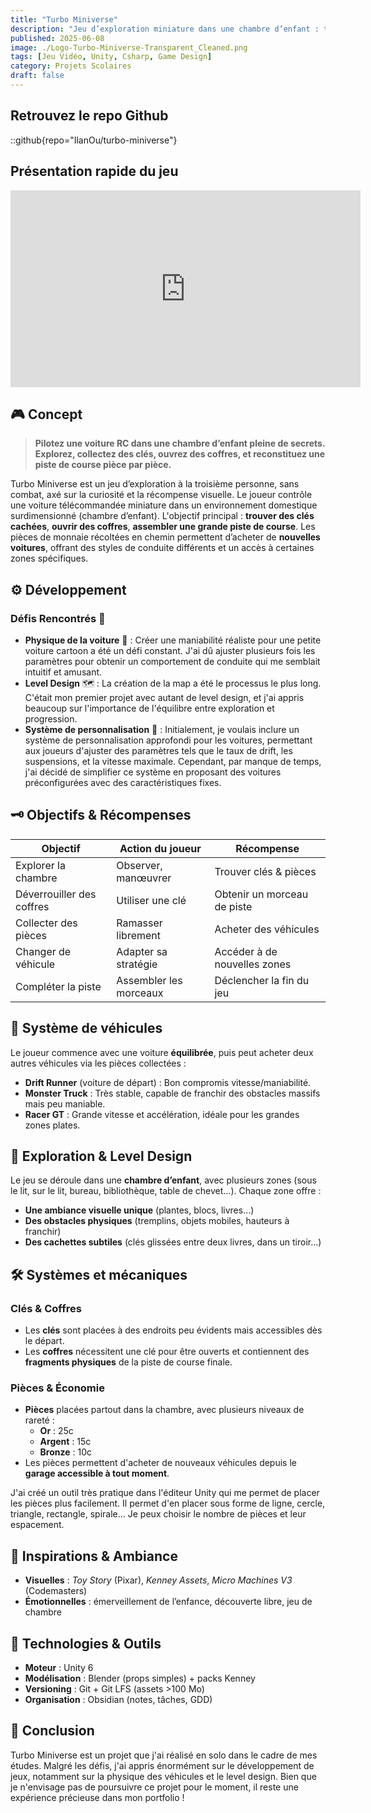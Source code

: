 ```yaml
---
title: "Turbo Miniverse"
description: "Jeu d’exploration miniature dans une chambre d’enfant : trouvez des clés et reconstituez une piste de course ! 🚗"
published: 2025-06-08
image: ./Logo-Turbo-Miniverse-Transparent_Cleaned.png
tags: [Jeu Vidéo, Unity, Csharp, Game Design]
category: Projets Scolaires
draft: false
---
```


## Retrouvez le repo Github

::github{repo="IlanOu/turbo-miniverse"}

## Présentation rapide du jeu

<iframe 
width="560" 
height="315" 
src="https://www.youtube-nocookie.com/embed/a6zPc6u_vfQ?si=CMFehosJd5A6fxzX" 
title="Turbo Miniverse" 
frameborder="0" 
allow="accelerometer; autoplay; clipboard-write; encrypted-media; gyroscope; picture-in-picture; web-share" 
referrerpolicy="strict-origin-when-cross-origin" 
allowfullscreen>
</iframe>

## 🎮 Concept

> **Pilotez une voiture RC dans une chambre d’enfant pleine de secrets. Explorez, collectez des clés, ouvrez des coffres, et reconstituez une piste de course pièce par pièce.**

Turbo Miniverse est un jeu d’exploration à la troisième personne, sans combat, axé sur la curiosité et la récompense visuelle. Le joueur contrôle une voiture télécommandée miniature dans un environnement domestique surdimensionné (chambre d’enfant). L'objectif principal : **trouver des clés cachées**, **ouvrir des coffres**, **assembler une grande piste de course**. Les pièces de monnaie récoltées en chemin permettent d’acheter de **nouvelles voitures**, offrant des styles de conduite différents et un accès à certaines zones spécifiques.

## ⚙️ Développement

### Défis Rencontrés 🤔

- **Physique de la voiture** 🚗 : Créer une maniabilité réaliste pour une petite voiture cartoon a été un défi constant. J'ai dû ajuster plusieurs fois les paramètres pour obtenir un comportement de conduite qui me semblait intuitif et amusant.
- **Level Design** 🗺️ : La création de la map a été le processus le plus long. C'était mon premier projet avec autant de level design, et j'ai appris beaucoup sur l'importance de l'équilibre entre exploration et progression.
- **Système de personnalisation** 🔧 : Initialement, je voulais inclure un système de personnalisation approfondi pour les voitures, permettant aux joueurs d'ajuster des paramètres tels que le taux de drift, les suspensions, et la vitesse maximale. Cependant, par manque de temps, j'ai décidé de simplifier ce système en proposant des voitures préconfigurées avec des caractéristiques fixes.

## 🗝️ Objectifs & Récompenses

| Objectif                  | Action du joueur       | Récompense                   |
| ------------------------- | ---------------------- | ---------------------------- |
| Explorer la chambre       | Observer, manœuvrer    | Trouver clés & pièces        |
| Déverrouiller des coffres | Utiliser une clé       | Obtenir un morceau de piste  |
| Collecter des pièces      | Ramasser librement     | Acheter des véhicules        |
| Changer de véhicule       | Adapter sa stratégie   | Accéder à de nouvelles zones |
| Compléter la piste        | Assembler les morceaux | Déclencher la fin du jeu     |

## 🚗 Système de véhicules

Le joueur commence avec une voiture **équilibrée**, puis peut acheter deux autres véhicules via les pièces collectées :

- **Drift Runner** (voiture de départ) : Bon compromis vitesse/maniabilité.
- **Monster Truck** : Très stable, capable de franchir des obstacles massifs mais peu maniable.
- **Racer GT** : Grande vitesse et accélération, idéale pour les grandes zones plates.

## 🧭 Exploration & Level Design

Le jeu se déroule dans une **chambre d’enfant**, avec plusieurs zones (sous le lit, sur le lit, bureau, bibliothèque, table de chevet…). Chaque zone offre :

- **Une ambiance visuelle unique** (plantes, blocs, livres…)
- **Des obstacles physiques** (tremplins, objets mobiles, hauteurs à franchir)
- **Des cachettes subtiles** (clés glissées entre deux livres, dans un tiroir...)

## 🛠️ Systèmes et mécaniques

### Clés & Coffres

- Les **clés** sont placées à des endroits peu évidents mais accessibles dès le départ.
- Les **coffres** nécessitent une clé pour être ouverts et contiennent des **fragments physiques** de la piste de course finale.

### Pièces & Économie

- **Pièces** placées partout dans la chambre, avec plusieurs niveaux de rareté : 
    - **Or** : 25c
    - **Argent** : 15c
    - **Bronze** : 10c
- Les pièces permettent d'acheter de nouveaux véhicules depuis le **garage accessible à tout moment**.

J'ai créé un outil très pratique dans l'éditeur Unity qui me permet de placer les pièces plus facilement.
Il permet d'en placer sous forme de ligne, cercle, triangle, rectangle, spirale... Je peux choisir le nombre de pièces et leur espacement.

## 🎨 Inspirations & Ambiance

- **Visuelles** : _Toy Story_ (Pixar), _Kenney Assets_, _Micro Machines V3_ (Codemasters)
- **Émotionnelles** : émerveillement de l’enfance, découverte libre, jeu de chambre

## 🧰 Technologies & Outils

- **Moteur** : Unity 6
- **Modélisation** : Blender (props simples) + packs Kenney
- **Versioning** : Git + Git LFS (assets >100 Mo)
- **Organisation** : Obsidian (notes, tâches, GDD)

## 📝 Conclusion

Turbo Miniverse est un projet que j'ai réalisé en solo dans le cadre de mes études. Malgré les défis, j'ai appris énormément sur le développement de jeux, notamment sur la physique des véhicules et le level design. Bien que je n'envisage pas de poursuivre ce projet pour le moment, il reste une expérience précieuse dans mon portfolio ! 